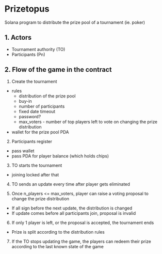 # Prizetopus

Solana program to distribute the prize pool of a tournament (ie. poker)

## 1. Actors

- Tournament authority (TO)
- Participants (Pn)

## 2. Flow of the game in the contract

1. Create the tournament
  - rules
    - distribution of the prize pool
    - buy-in
    - number of participants
    - fixed date timeout
    - password?
    - max_voters - number of top players left to vote on changing the prize distribution
  - wallet for the prize pool PDA

2. Participants register
  - pass wallet
  - pass PDA for player balance (which holds chips)

3. TO starts the tournament
  - joining locked after that

4. TO sends an update every time after player gets eliminated 

5. Once n_players <= max_voters, player can raise a voting proposal to change the prize distribution
  - If all sign before the next update, the distribution is changed
  - If update comes before all participants join, proposal is invalid

6. If only 1 player is left, or the proposal is accepted, the tournament ends
  - Prize is split according to the distribution rules

7. If the TO stops updating the game, the players can redeem their prize according to the last known state of the game
